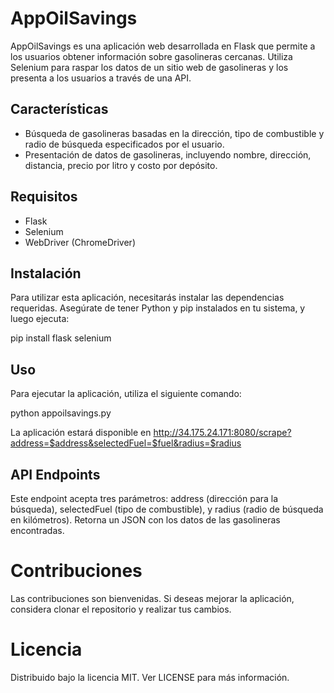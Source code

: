 # AppOilSavings

AppOilSavings es una aplicación web desarrollada en Flask que permite a los usuarios obtener información sobre gasolineras cercanas. Utiliza Selenium para raspar los datos de un sitio web de gasolineras y los presenta a los usuarios a través de una API.

## Características

- Búsqueda de gasolineras basadas en la dirección, tipo de combustible y radio de búsqueda especificados por el usuario.
- Presentación de datos de gasolineras, incluyendo nombre, dirección, distancia, precio por litro y costo por depósito.

## Requisitos

- Flask
- Selenium
- WebDriver (ChromeDriver)

## Instalación

Para utilizar esta aplicación, necesitarás instalar las dependencias requeridas. Asegúrate de tener Python y pip instalados en tu sistema, y luego ejecuta:

pip install flask selenium

## Uso

Para ejecutar la aplicación, utiliza el siguiente comando:

python appoilsavings.py

La aplicación estará disponible en
http://34.175.24.171:8080/scrape?address=$address&selectedFuel=$fuel&radius=$radius

## API Endpoints

Este endpoint acepta tres parámetros: address (dirección para la búsqueda), selectedFuel (tipo de combustible), y radius (radio de búsqueda en kilómetros). Retorna un JSON con los datos de las gasolineras encontradas.

# Contribuciones
Las contribuciones son bienvenidas. Si deseas mejorar la aplicación, considera clonar el repositorio y realizar tus cambios.

# Licencia
Distribuido bajo la licencia MIT. Ver LICENSE para más información.
